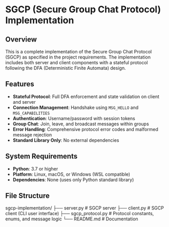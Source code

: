 # SGCP (Secure Group Chat Protocol) Implementation

## Overview
This is a complete implementation of the Secure Group Chat Protocol (SGCP) as specified in the project requirements. The implementation includes both server and client components with a stateful protocol following the DFA (Deterministic Finite Automata) design.

## Features

- **Stateful Protocol**: Full DFA enforcement and state validation on client and server
- **Connection Management**: Handshake using `MSG_HELLO` and `MSG_CAPABILITIES`
- **Authentication**: Username/password with session tokens
- **Group Chat**: Join, leave, and broadcast messages within groups
- **Error Handling**: Comprehensive protocol error codes and malformed message rejection
- **Standard Library Only**: No external dependencies

## System Requirements

- **Python**: 3.7 or higher
- **Platform**: Linux, macOS, or Windows (WSL compatible)
- **Dependencies**: None (uses only Python standard library)

## File Structure

sgcp-implementation/
├── server.py # SGCP server
├── client.py # SGCP client (CLI user interface)
├── sgcp_protocol.py # Protocol constants, enums, and message logic
└── README.md # Documentation
